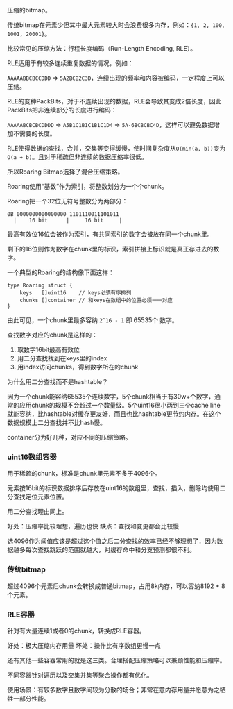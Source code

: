 压缩的bitmap。

传统bitmap在元素少但其中最大元素较大时会浪费很多内存，例如：`{1, 2, 100, 1001, 20001}`。

比较常见的压缩方法：行程长度编码（Run-Length Encoding, RLE）。

RLE适用于有较多连续重复数据的情况，例如：

`AAAAABBCBCCDDD` => `5A2BCB2C3D`，连续出现的频率和内容被编码，一定程度上可以压缩。

RLE的变种PackBits，对于不连续出现的数据，RLE会导致其变成2倍长度，因此PackBits把非连续部分的长度进行编码：

`AAAAABCBCBCDDDD` => `A5B1C1B1C1B1C1D4` => `5A-6BCBCBC4D`，这样可以避免数据增加不需要的长度。

RLE使得数据的查找，合并，交集等变得缓慢，使时间复杂度从`O(min(a, b))`变为`O(a + b)`。且对于稀疏但非连续的数据压缩率很低。

所以Roaring Bitmap选择了混合压缩策略。

Roaring使用“基数”作为索引，将整数划分为一个个chunk。

Roaring把一个32位无符号整数分为两部分：

```text
0B 0000000000000000 1101110011101011
  |    16 bit      |     16 bit     |
```

最高有效位16位会被作为索引，有共同索引的数字会被放在同一个chunk里。

剩下的16位则作为数字在chunk里的标识，索引拼接上标识就是真正存进去的数字。

一个典型的Roaring的结构像下面这样：

```golang
type Roaring struct {
    keys   []uint16    // keys必须有序排列
    chunks []container // 和keys在数组中的位置必须一一对应
}
```

由此可见，一个chunk里最多容纳 `2^16 - 1` 即 65535个 数字。

查找数字对应的chunk是这样的：

1. 取数字16bit最高有效位
2. 用二分查找找到在keys里的index
3. 用index访问chunks，得到数字所在的chunk

为什么用二分查找而不是hashtable？

因为一个chunk能容纳65535个连续数字，5个chunk相当于有30w+个数字，通常的应用chunk的规模不会超过一个数量级。5个uint16很小两到三个cache line就能容纳，比hashtable对缓存更友好，而且也比hashtable更节约内存。在这个数据规模上二分查找并不比hash慢。

container分为好几种，对应不同的压缩策略。

### uint16数组容器

用于稀疏的chunk，标准是chunk里元素不多于4096个。

元素按16bit的标识数据排序后存放在uint16的数组里，查找，插入，删除均使用二分查找定位元素位置。

用二分查找理由同上。

好处：压缩率比较理想，遍历也快
缺点：查找和变更都会比较慢

选4096作为阈值应该是超过这个值之后二分查找的效率已经不够理想了，因为数据越多每次查找跳跃的范围就越大，对缓存命中和分支预测都很不利。

### 传统bitmap

超过4096个元素后chunk会转换成普通bitmap，占用8k内存，可以容纳8192 * 8个元素。

### RLE容器

针对有大量连续1或者0的chunk，转换成RLE容器。

好处：极大压缩内存用量
坏处：操作比有序数组更慢一点

还有其他一些容器常用的就是这三类。合理搭配压缩策略可以兼顾性能和压缩率。

不同容器针对遍历以及交集并集等聚合操作都有优化。

使用场景：有较多数字且数字间较为分散的场合；非常在意内存用量并愿意为之牺牲一部分性能。
